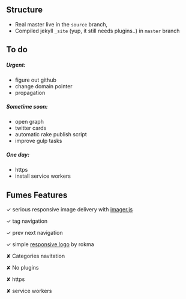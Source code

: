 ## Structure
- Real master live in the ` source ` branch, 
- Compiled jekyll ` _site ` (yup, it still needs plugins..) in ` master ` branch


## To do

##### Urgent:
- figure out github 
- change domain pointer 
- propagation

##### Sometime soon:
- open graph
- twitter cards
- automatic rake publish script
- improve gulp tasks

##### One day:
- https
- install service workers


## Fumes Features

✓ serious responsive image delivery with [imager.js](https://github.com/BBC-News/Imager.js/)

✓ tag navigation 

✓ prev next navigation

✓ simple [responsive logo](http://codepen.io/rokma/full/pJBXbg/) by rokma 

✘ Categories navitation

✘ No plugins  

✘ https

✘ service workers
